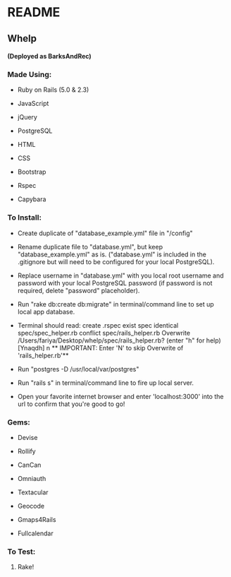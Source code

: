 # README

## Whelp
#### (Deployed as BarksAndRec)

### Made Using:

* Ruby on Rails (5.0 & 2.3)

* JavaScript

* jQuery

* PostgreSQL

* HTML

* CSS

* Bootstrap

* Rspec

* Capybara

### To Install:

* Create duplicate of "database_example.yml" file in "/config"

* Rename duplicate file to "database.yml", but keep "database_example.yml" as is. ("database.yml" is included in the .gitignore but will need to be configured for your local PostgreSQL).

* Replace username in "database.yml" with you local root username and password with your local PostgreSQL password (if password is not required, delete "password" placeholder).

* Run "rake db:create db:migrate" in terminal/command line to set up local app database.


* Terminal should read:
      create  .rspec
       exist  spec
    identical  spec/spec_helper.rb
    conflict  spec/rails_helper.rb
    Overwrite /Users/fariya/Desktop/whelp/spec/rails_helper.rb? (enter "h" for help) [Ynaqdh] n
    ** IMPORTANT: Enter 'N' to skip Overwrite of 'rails_helper.rb'**

* Run "postgres -D /usr/local/var/postgres"

* Run "rails s" in terminal/command line to fire up local server.


* Open your favorite internet browser and enter 'localhost:3000' into the url to confirm that you're good to go!

### Gems:

* Devise

* Rollify

* CanCan

* Omniauth

* Textacular

* Geocode

* Gmaps4Rails

* Fullcalendar

### To Test:
1. Rake!
